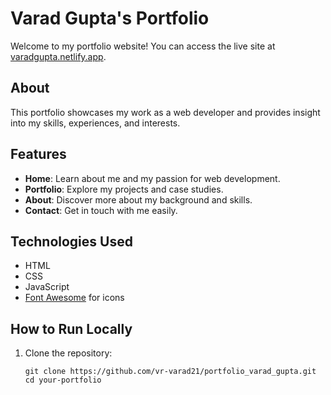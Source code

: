 # Varad Gupta's Portfolio

Welcome to my portfolio website! You can access the live site at [varadgupta.netlify.app](https://varadgupta.netlify.app/).

## About

This portfolio showcases my work as a web developer and provides insight into my skills, experiences, and interests.

## Features

- **Home**: Learn about me and my passion for web development.
- **Portfolio**: Explore my projects and case studies.
- **About**: Discover more about my background and skills.
- **Contact**: Get in touch with me easily.

## Technologies Used

- HTML
- CSS
- JavaScript
- [Font Awesome](https://fontawesome.com/) for icons

## How to Run Locally

1. Clone the repository:

   ```shell
   git clone https://github.com/vr-varad21/portfolio_varad_gupta.git
   cd your-portfolio
